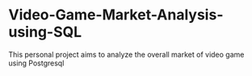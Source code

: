 # Video-Game-Market-Analysis-using-SQL
This personal project aims to analyze the overall market of video game using Postgresql 
